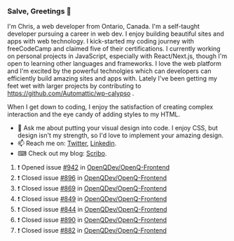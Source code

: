 ### Salve, Greetings 👋

I'm Chris, a web developer from Ontario, Canada. I'm a self-taught developer pursuing a career in web dev. I enjoy building beautiful sites and apps with web technology.
I kick-started my coding journey with freeCodeCamp and claimed five of their certifications.  I currently working on personal projects in JavaScript, especially with React/Next.js, though I'm open to learning other languages and frameworks. I love the web platform and I'm excited by the powerful technolgies which can developers can efficiently build amazing sites and apps with. Lately I've been getting my feet wet with larger projects by contributing to https://github.com/Automattic/wp-calypso .

When I get down to coding, I enjoy the satisfaction of creating complex interaction and the eye candy of adding styles to my HTML. 

- 💬 Ask me about putting your visual design into code. I enjoy CSS, but design isn't my strength, so I'd love to implement your amazing design.
- 📫 Reach me on: [Twitter](https://twitter.com/Christo28120856), [Linkedin](https://www.linkedin.com/in/christopher-stevers-07b9a5204/).
- ⌨ Check out my blog: [Scribo](https://christopherstevers.cf).
<!--
**Christopher-Stevers/Christopher-Stevers** is a ✨ _special_ ✨ repository because its `README.md` (this file) appears on your GitHub profile.

Here are some ideas to get you started:

- 🔭 I’m currently working on ...
- 🌱 I’m currently learning ...
- 👯 I’m looking to collaborate on ...
- 🤔 I’m looking for help with ...
- 😄 Pronouns: ...
- ⚡ Fun fact: ...
-->

<!--START_SECTION:activity-->
1. ❗️ Opened issue [#942](https://github.com/OpenQDev/OpenQ-Frontend/issues/942) in [OpenQDev/OpenQ-Frontend](https://github.com/OpenQDev/OpenQ-Frontend)
2. ❗️ Closed issue [#896](https://github.com/OpenQDev/OpenQ-Frontend/issues/896) in [OpenQDev/OpenQ-Frontend](https://github.com/OpenQDev/OpenQ-Frontend)
3. ❗️ Closed issue [#869](https://github.com/OpenQDev/OpenQ-Frontend/issues/869) in [OpenQDev/OpenQ-Frontend](https://github.com/OpenQDev/OpenQ-Frontend)
4. ❗️ Closed issue [#849](https://github.com/OpenQDev/OpenQ-Frontend/issues/849) in [OpenQDev/OpenQ-Frontend](https://github.com/OpenQDev/OpenQ-Frontend)
5. ❗️ Closed issue [#844](https://github.com/OpenQDev/OpenQ-Frontend/issues/844) in [OpenQDev/OpenQ-Frontend](https://github.com/OpenQDev/OpenQ-Frontend)
6. ❗️ Closed issue [#890](https://github.com/OpenQDev/OpenQ-Frontend/issues/890) in [OpenQDev/OpenQ-Frontend](https://github.com/OpenQDev/OpenQ-Frontend)
7. ❗️ Closed issue [#882](https://github.com/OpenQDev/OpenQ-Frontend/issues/882) in [OpenQDev/OpenQ-Frontend](https://github.com/OpenQDev/OpenQ-Frontend)
<!--END_SECTION:activity-->
